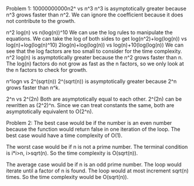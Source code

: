Problem 1:
10000000000n2^ vs n^3
n^3 is asymptotically greater because n^3 grows faster than n^2. We can ignore the coefficient because it does not contribute to the growth.

n^2 log(n) vs n(log(n))^10
We can use the log rules to manipulate the equations. We can take the log of both sides to get log(n^2)+log(log(n)) vs log(n)+log(log(n)^10)
2log(n)+log(log(n)) vs log(n)+10(log(log(n))
We can see that the log factors are too small to consider for the time complexity.
n^2 log(n) is asymptotically greater because the n^2 grows faster than n. The log(n) factors do not grow as fast as the n factors, so we only look at the n factors to check for growth.

n^logn vs 2^(sqrt(n))
2^(sqrt(n)) is asymptotically greater because 2^n grows faster than n^k.
 
2^n vs 2^(2n)
Both are asymptotically equal to each other. 2^(2n) can be rewritten as (2^2)^n. Since we can treat constants the same, both are asymptotically equivalent to O(2^n).


Problem 2:
The best case would be if the number is an even number because the function would return false in one iteration of the loop. The best case would have a time complexity of O(1).

The worst case would be if n is not a prime number. The terminal condition is i*i>n, i>sqrt(n). So the time complexity is O(sqrt(n)).

The average case would be if n is an odd prime number. The loop would iterate until a factor of n is found. The loop would at most increment sqrt(n) times. So the time complexity would be O(sqrt(n)).

